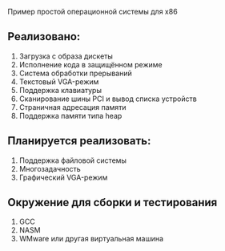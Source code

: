 Пример простой операционной системы для x86

## Реализовано:
1. Загрузка с образа дискеты
2. Исполнение кода в защищённом режиме
3. Система обработки прерываний
4. Текстовый VGA-режим
5. Поддержка клавиатуры
6. Сканирование шины PCI и вывод списка устройств
7. Страничная адресация памяти
8. Поддержка памяти типа heap

## Планируется реализовать:
1. Поддержка файловой системы
2. Многозадачность
3. Графический VGA-режим

## Окружение для сборки и тестирования
1. GCC
2. NASM
3. WMware или другая виртуальная машина
